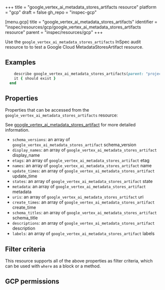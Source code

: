 +++
title = "google_vertex_ai_metadata_stores_artifacts resource"
platform = "gcp"
draft = false
gh_repo = "inspec-gcp"

[menu.gcp]
title = "google_vertex_ai_metadata_stores_artifacts"
identifier = "inspec/resources/gcp/google_vertex_ai_metadata_stores_artifacts resource"
parent = "inspec/resources/gcp"
+++

Use the `google_vertex_ai_metadata_stores_artifacts` InSpec audit resource to to test a Google Cloud MetadataStoresArtifact resource.

## Examples

```ruby
    describe google_vertex_ai_metadata_stores_artifacts(parent: "projects/#{gcp_project_id}/locations/#{metadata_stores_artifact['region']}/metadataStores/#{metadata_stores_artifact['metadataStore']}", region: ' value_region') do
    it { should exist }
  end
```

## Properties

Properties that can be accessed from the `google_vertex_ai_metadata_stores_artifacts` resource:

See [google_vertex_ai_metadata_stores_artifact](google_vertex_ai_metadata_stores_artifact) for more detailed information.

  * `schema_versions`: an array of `google_vertex_ai_metadata_stores_artifact` schema_version
  * `display_names`: an array of `google_vertex_ai_metadata_stores_artifact` display_name
  * `etags`: an array of `google_vertex_ai_metadata_stores_artifact` etag
  * `names`: an array of `google_vertex_ai_metadata_stores_artifact` name
  * `update_times`: an array of `google_vertex_ai_metadata_stores_artifact` update_time
  * `states`: an array of `google_vertex_ai_metadata_stores_artifact` state
  * `metadata`: an array of `google_vertex_ai_metadata_stores_artifact` metadata
  * `uris`: an array of `google_vertex_ai_metadata_stores_artifact` uri
  * `create_times`: an array of `google_vertex_ai_metadata_stores_artifact` create_time
  * `schema_titles`: an array of `google_vertex_ai_metadata_stores_artifact` schema_title
  * `descriptions`: an array of `google_vertex_ai_metadata_stores_artifact` description
  * `labels`: an array of `google_vertex_ai_metadata_stores_artifact` labels

## Filter criteria

This resource supports all of the above properties as filter criteria, which can be used
with `where` as a block or a method.

## GCP permissions
